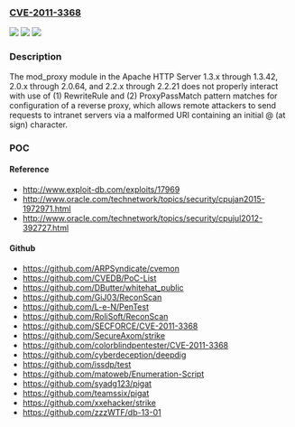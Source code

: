 ### [CVE-2011-3368](https://cve.mitre.org/cgi-bin/cvename.cgi?name=CVE-2011-3368)
![](https://img.shields.io/static/v1?label=Product&message=n%2Fa&color=blue)
![](https://img.shields.io/static/v1?label=Version&message=n%2Fa&color=blue)
![](https://img.shields.io/static/v1?label=Vulnerability&message=n%2Fa&color=brighgreen)

### Description

The mod_proxy module in the Apache HTTP Server 1.3.x through 1.3.42, 2.0.x through 2.0.64, and 2.2.x through 2.2.21 does not properly interact with use of (1) RewriteRule and (2) ProxyPassMatch pattern matches for configuration of a reverse proxy, which allows remote attackers to send requests to intranet servers via a malformed URI containing an initial @ (at sign) character.

### POC

#### Reference
- http://www.exploit-db.com/exploits/17969
- http://www.oracle.com/technetwork/topics/security/cpujan2015-1972971.html
- http://www.oracle.com/technetwork/topics/security/cpujul2012-392727.html

#### Github
- https://github.com/ARPSyndicate/cvemon
- https://github.com/CVEDB/PoC-List
- https://github.com/DButter/whitehat_public
- https://github.com/GiJ03/ReconScan
- https://github.com/L-e-N/PenTest
- https://github.com/RoliSoft/ReconScan
- https://github.com/SECFORCE/CVE-2011-3368
- https://github.com/SecureAxom/strike
- https://github.com/colorblindpentester/CVE-2011-3368
- https://github.com/cyberdeception/deepdig
- https://github.com/issdp/test
- https://github.com/matoweb/Enumeration-Script
- https://github.com/syadg123/pigat
- https://github.com/teamssix/pigat
- https://github.com/xxehacker/strike
- https://github.com/zzzWTF/db-13-01

